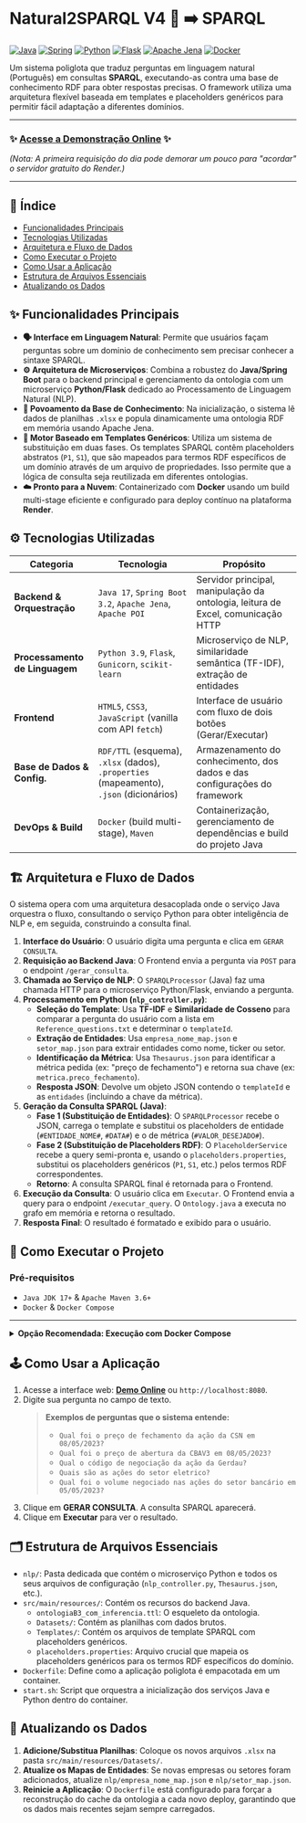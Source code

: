 # Natural2SPARQL V4 💬 ➡️ SPARQL

[![Java](https://img.shields.io/badge/Java-17-blue.svg?style=for-the-badge&logo=openjdk)](https://www.oracle.com/java/technologies/javase/jdk17-archive-downloads.html)
[![Spring](https://img.shields.io/badge/Spring_Boot-3.2-green.svg?style=for-the-badge&logo=spring)](https://spring.io/projects/spring-boot)
[![Python](https://img.shields.io/badge/Python-3.9-blue.svg?style=for-the-badge&logo=python)](https://www.python.org/downloads/release/python-390/)
[![Flask](https://img.shields.io/badge/Flask-black.svg?style=for-the-badge&logo=flask)](https://flask.palletsprojects.com/)
[![Apache Jena](https://img.shields.io/badge/Apache-Jena-orange.svg?style=for-the-badge&logo=apache)](https://jena.apache.org/)
[![Docker](https://img.shields.io/badge/Docker-gray.svg?style=for-the-badge&logo=docker)](https://www.docker.com/)

Um sistema poliglota que traduz perguntas em linguagem natural (Português) em consultas **SPARQL**, executando-as contra uma base de conhecimento RDF para obter respostas precisas. O framework utiliza uma arquitetura flexível baseada em templates e placeholders genéricos para permitir fácil adaptação a diferentes domínios.

---

### ✨ **[Acesse a Demonstração Online](https://natural2sparql-v4.onrender.com)** ✨

*(Nota: A primeira requisição do dia pode demorar um pouco para "acordar" o servidor gratuito do Render.)*

---

## 📜 Índice

*   [Funcionalidades Principais](#-funcionalidades-principais)
*   [Tecnologias Utilizadas](#-tecnologias-utilizadas)
*   [Arquitetura e Fluxo de Dados](#-arquitetura-e-fluxo-de-dados)
*   [Como Executar o Projeto](#-como-executar-o-projeto)
*   [Como Usar a Aplicação](#-como-usar-a-aplicação)
*   [Estrutura de Arquivos Essenciais](#-estrutura-de-arquivos-essenciais)
*   [Atualizando os Dados](#-atualizando-os-dados)

## ✨ Funcionalidades Principais

*   **🗣️ Interface em Linguagem Natural**: Permite que usuários façam perguntas sobre um dominio de conhecimento sem precisar conhecer a sintaxe SPARQL.
*   **⚙️ Arquitetura de Microserviços**: Combina a robustez do **Java/Spring Boot** para o backend principal e gerenciamento da ontologia com um microserviço **Python/Flask** dedicado ao Processamento de Linguagem Natural (NLP).
*   **🧠 Povoamento da Base de Conhecimento**: Na inicialização, o sistema lê dados de planilhas `.xlsx` e popula dinamicamente uma ontologia RDF em memória usando Apache Jena.
*   **🧩 Motor Baseado em Templates Genéricos**: Utiliza um sistema de substituição em duas fases. Os templates SPARQL contêm placeholders abstratos (`P1`, `S1`), que são mapeados para termos RDF específicos de um domínio através de um arquivo de propriedades. Isso permite que a lógica de consulta seja reutilizada em diferentes ontologias.
*   **☁️ Pronto para a Nuvem**: Containerizado com **Docker** usando um build multi-stage eficiente e configurado para deploy contínuo na plataforma **Render**.

## ⚙️ Tecnologias Utilizadas

| Categoria                      | Tecnologia                                                                                             | Propósito                                                                          |
| ------------------------------ | ------------------------------------------------------------------------------------------------------ | ---------------------------------------------------------------------------------- |
| **Backend & Orquestração**     | `Java 17`, `Spring Boot 3.2`, `Apache Jena`, `Apache POI`                                              | Servidor principal, manipulação da ontologia, leitura de Excel, comunicação HTTP   |
| **Processamento de Linguagem** | `Python 3.9`, `Flask`, `Gunicorn`, `scikit-learn`                                                      | Microserviço de NLP, similaridade semântica (TF-IDF), extração de entidades        |
| **Frontend**                   | `HTML5`, `CSS3`, `JavaScript` (vanilla com API `fetch`)                                                | Interface de usuário com fluxo de dois botões (Gerar/Executar)                     |
| **Base de Dados & Config.**    | `RDF/TTL` (esquema), `.xlsx` (dados), `.properties` (mapeamento), `.json` (dicionários)                | Armazenamento do conhecimento, dos dados e das configurações do framework          |
| **DevOps & Build**             | `Docker` (build multi-stage), `Maven`                                                                  | Containerização, gerenciamento de dependências e build do projeto Java             |

## 🏗️ Arquitetura e Fluxo de Dados

O sistema opera com uma arquitetura desacoplada onde o serviço Java orquestra o fluxo, consultando o serviço Python para obter inteligência de NLP e, em seguida, construindo a consulta final.

1.  **Interface do Usuário**: O usuário digita uma pergunta e clica em `GERAR CONSULTA`.
2.  **Requisição ao Backend Java**: O Frontend envia a pergunta via `POST` para o endpoint `/gerar_consulta`.
3.  **Chamada ao Serviço de NLP**: O `SPARQLProcessor` (Java) faz uma chamada HTTP para o microserviço Python/Flask, enviando a pergunta.
4.  **Processamento em Python (`nlp_controller.py`)**:
    *   **Seleção do Template**: Usa **TF-IDF** e **Similaridade de Cosseno** para comparar a pergunta do usuário com a lista em `Reference_questions.txt` e determinar o `templateId`.
    *   **Extração de Entidades**: Usa `empresa_nome_map.json` e `setor_map.json` para extrair entidades como nome, ticker ou setor.
    *   **Identificação da Métrica**: Usa `Thesaurus.json` para identificar a métrica pedida (ex: "preço de fechamento") e retorna sua chave (ex: `metrica.preco_fechamento`).
    *   **Resposta JSON**: Devolve um objeto JSON contendo o `templateId` e as `entidades` (incluindo a chave da métrica).
5.  **Geração da Consulta SPARQL (Java)**:
    *   **Fase 1 (Substituição de Entidades)**: O `SPARQLProcessor` recebe o JSON, carrega o template e substitui os placeholders de entidade (`#ENTIDADE_NOME#`, `#DATA#`) e o de métrica (`#VALOR_DESEJADO#`).
    *   **Fase 2 (Substituição de Placeholders RDF)**: O `PlaceholderService` recebe a query semi-pronta e, usando o `placeholders.properties`, substitui os placeholders genéricos (`P1`, `S1`, etc.) pelos termos RDF correspondentes.
    *   **Retorno**: A consulta SPARQL final é retornada para o Frontend.
6.  **Execução da Consulta**: O usuário clica em `Executar`. O Frontend envia a query para o endpoint `/executar_query`. O `Ontology.java` a executa no grafo em memória e retorna o resultado.
7.  **Resposta Final**: O resultado é formatado e exibido para o usuário.

## 🚀 Como Executar o Projeto

### Pré-requisitos

*   `Java JDK 17+` & `Apache Maven 3.6+`
*   `Docker` & `Docker Compose`

---

<details>
<summary><strong>Opção Recomendada: Execução com Docker Compose</strong></summary>

A maneira mais fácil e que melhor simula o ambiente de produção é usar o `Dockerfile` que já está no projeto.

1.  **Clone o repositório:**
    ```bash
    git clone https://github.com/hebercastro79/Natural2SPARQL_V4.git
    cd Natural2SPARQL_V4
    ```

2.  **Construa a imagem Docker:**
    O `Dockerfile` multi-stage cuida do build do Java, da configuração do Python e da instalação de todas as dependências.
    ```bash
    docker build -t natural2sparql-v4 .
    ```

3.  **Execute o container:**
    Um script `start.sh` (executado pelo Dockerfile) se encarrega de iniciar os dois processos (Java e Python) dentro do container.
    ```bash
    docker run -p 8080:8080 -it natural2sparql-v4
    ```

4.  Acesse a aplicação em [**http://localhost:8080**](http://localhost:8080).

</details>

## 🕹️ Como Usar a Aplicação

1.  Acesse a interface web: [**Demo Online**](https://natural2sparql-v4.onrender.com) ou `http://localhost:8080`.
2.  Digite sua pergunta no campo de texto.
    > **Exemplos de perguntas que o sistema entende:**
    > *   `Qual foi o preço de fechamento da ação da CSN em 08/05/2023?`
    > *   `Qual foi o preço de abertura da CBAV3 em 08/05/2023?`
    > *   `Qual o código de negociação da ação da Gerdau?`
    > *   `Quais são as ações do setor eletrico?`
    > *   `Qual foi o volume negociado nas ações do setor bancário em 05/05/2023?`
3.  Clique em **GERAR CONSULTA**. A consulta SPARQL aparecerá.
4.  Clique em **Executar** para ver o resultado.

## 🗂️ Estrutura de Arquivos Essenciais

*   `nlp/`: Pasta dedicada que contém o microserviço Python e todos os seus arquivos de configuração (`nlp_controller.py`, `Thesaurus.json`, etc.).
*   `src/main/resources/`: Contém os recursos do backend Java.
    *   `ontologiaB3_com_inferencia.ttl`: O esqueleto da ontologia.
    *   `Datasets/`: Contém as planilhas com dados brutos.
    *   `Templates/`: Contém os arquivos de template SPARQL com placeholders genéricos.
    *   `placeholders.properties`: Arquivo crucial que mapeia os placeholders genéricos para os termos RDF específicos do domínio.
*   `Dockerfile`: Define como a aplicação poliglota é empacotada em um container.
*   `start.sh`: Script que orquestra a inicialização dos serviços Java e Python dentro do container.

## 🔄 Atualizando os Dados

1.  **Adicione/Substitua Planilhas**: Coloque os novos arquivos `.xlsx` na pasta `src/main/resources/Datasets/`.
2.  **Atualize os Mapas de Entidades**: Se novas empresas ou setores foram adicionados, atualize `nlp/empresa_nome_map.json` e `nlp/setor_map.json`.
3.  **Reinicie a Aplicação**: O `Dockerfile` está configurado para forçar a reconstrução do cache da ontologia a cada novo deploy, garantindo que os dados mais recentes sejam sempre carregados.